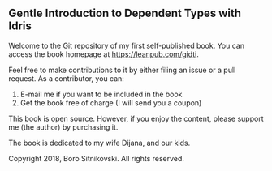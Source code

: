 Gentle Introduction to Dependent Types with Idris
-------------------------------------------------
Welcome to the Git repository of my first self-published book. You can access the book homepage at https://leanpub.com/gidti.

Feel free to make contributions to it by either filing an issue or a pull request. As a contributor, you can:

1. E-mail me if you want to be included in the book
1. Get the book free of charge (I will send you a coupon)

This book is open source. However, if you enjoy the content, please support me (the author) by purchasing it.

The book is dedicated to my wife Dijana, and our kids.

Copyright 2018, Boro Sitnikovski. All rights reserved.
